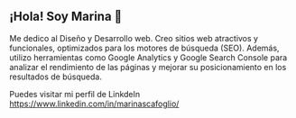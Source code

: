 ## ¡Hola! Soy Marina 👋

Me dedico al Diseño y Desarrollo web. Creo sitios web atractivos y funcionales, optimizados para los motores de búsqueda (SEO). Además, utilizo herramientas como Google Analytics y Google Search Console para analizar el rendimiento de las páginas y mejorar su posicionamiento en los resultados de búsqueda.

Puedes visitar mi perfil de LinkdeIn https://www.linkedin.com/in/marinascafoglio/

<!--
**marinascafoglio/marinascafoglio** is a ✨ _special_ ✨ repository because its `README.md` (this file) appears on your GitHub profile.

Here are some ideas to get you started:

- 🔭 I’m currently working on ...
- 🌱 I’m currently learning ...
- 👯 I’m looking to collaborate on ...
- 🤔 I’m looking for help with ...
- 💬 Ask me about ...
- 📫 How to reach me: ...
- 😄 Pronouns: ...
- ⚡ Fun fact: ...
-->

